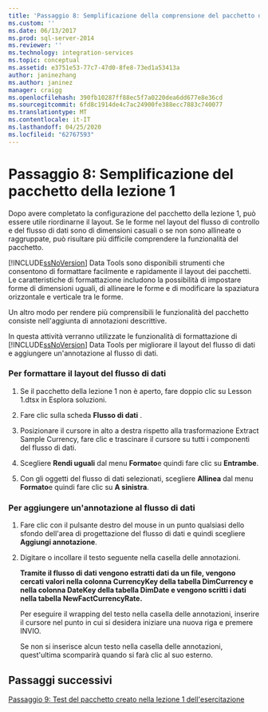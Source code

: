 ```yaml
---
title: 'Passaggio 8: Semplificazione della comprensione del pacchetto della lezione 1 | Microsoft Docs'
ms.custom: ''
ms.date: 06/13/2017
ms.prod: sql-server-2014
ms.reviewer: ''
ms.technology: integration-services
ms.topic: conceptual
ms.assetid: e3751e53-77c7-47d0-8fe8-73ed1a53413a
author: janinezhang
ms.author: janinez
manager: craigg
ms.openlocfilehash: 390fb10287ff88ec5f7a0220dea6dd677e8e36cd
ms.sourcegitcommit: 6fd8c1914de4c7ac24900fe388ecc7883c740077
ms.translationtype: MT
ms.contentlocale: it-IT
ms.lasthandoff: 04/25/2020
ms.locfileid: "62767593"
---
```

# <a name="step-8-making-the-lesson-1-package-easier-to-understand"></a>Passaggio 8: Semplificazione del pacchetto della lezione 1
  Dopo avere completato la configurazione del pacchetto della lezione 1, può essere utile riordinarne il layout. Se le forme nel layout del flusso di controllo e del flusso di dati sono di dimensioni casuali o se non sono allineate o raggruppate, può risultare più difficile comprendere la funzionalità del pacchetto.  
  
 [!INCLUDE[ssNoVersion](../includes/ssnoversion-md.md)] Data Tools sono disponibili strumenti che consentono di formattare facilmente e rapidamente il layout dei pacchetti. Le caratteristiche di formattazione includono la possibilità di impostare forme di dimensioni uguali, di allineare le forme e di modificare la spaziatura orizzontale e verticale tra le forme.  
  
 Un altro modo per rendere più comprensibili le funzionalità del pacchetto consiste nell'aggiunta di annotazioni descrittive.  
  
 In questa attività verranno utilizzate le funzionalità di formattazione di [!INCLUDE[ssNoVersion](../includes/ssnoversion-md.md)] Data Tools per migliorare il layout del flusso di dati e aggiungere un'annotazione al flusso di dati.  
  
### <a name="to-format-the-layout-of-the-data-flow"></a>Per formattare il layout del flusso di dati  
  
1.  Se il pacchetto della lezione 1 non è aperto, fare doppio clic su Lesson 1.dtsx in Esplora soluzioni.  
  
2.  Fare clic sulla scheda **Flusso di dati** .  
  
3.  Posizionare il cursore in alto a destra rispetto alla trasformazione Extract Sample Currency, fare clic e trascinare il cursore su tutti i componenti del flusso di dati.  
  
4.  Scegliere **Rendi uguali** dal menu **Formato**e quindi fare clic su **Entrambe**.  
  
5.  Con gli oggetti del flusso di dati selezionati, scegliere **Allinea** dal menu **Formato**e quindi fare clic su **A sinistra**.  
  
### <a name="to-add-an-annotation-to-the-data-flow"></a>Per aggiungere un'annotazione al flusso di dati  
  
1.  Fare clic con il pulsante destro del mouse in un punto qualsiasi dello sfondo dell'area di progettazione del flusso di dati e quindi scegliere **Aggiungi annotazione**.  
  
2.  Digitare o incollare il testo seguente nella casella delle annotazioni.  
  
     **Tramite il flusso di dati vengono estratti dati da un file, vengono cercati valori nella colonna CurrencyKey della tabella DimCurrency e nella colonna DateKey della tabella DimDate e vengono scritti i dati nella tabella NewFactCurrencyRate.**  
  
     Per eseguire il wrapping del testo nella casella delle annotazioni, inserire il cursore nel punto in cui si desidera iniziare una nuova riga e premere INVIO.  
  
     Se non si inserisce alcun testo nella casella delle annotazioni, quest'ultima scomparirà quando si farà clic al suo esterno.  
  
## <a name="next-steps"></a>Passaggi successivi  
 [Passaggio 9: Test del pacchetto creato nella lezione 1 dell'esercitazione](../integration-services/lesson-1-9-testing-the-lesson-1-tutorial-package.md)  
  
  
